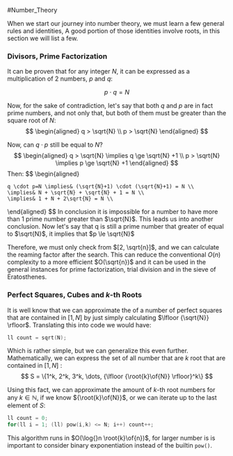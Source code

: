 #Number_Theory

When we start our journey into number theory, we must learn a few general rules and identities, A good portion of those identities involve roots, in this section we will list a few.

### Divisors, Prime Factorization

It can be proven that for any integer $N$, it can be expressed as a multiplication of 2 numbers, $p$ and $q$:

$$p \cdot q = N$$

Now, for the sake of contradiction, let's say that both $q$ and $p$ are in fact prime numbers, and not only that, but both of them must be greater than the square root of $N$:
$$
\begin{aligned}
q > \sqrt{N} \\ p > \sqrt{N}
\end{aligned}
$$

Now, can $q \cdot p$ still be equal to $N$?
$$
\begin{aligned}
	q > \sqrt{N} \implies q \ge \sqrt{N} +1 \\ 
	p > \sqrt{N} \implies p \ge \sqrt{N} +1 
\end{aligned}	
$$
Then:
$$
\begin{aligned}
		
	q \cdot p=N \implies& (\sqrt{N}+1) \cdot (\sqrt{N}+1) = N \\ 
	\implies& N + \sqrt{N} + \sqrt{N} + 1 = N \\
	\implies& 1 + N + 2\sqrt{N} = N \\
	
\end{aligned}
$$
In conclusion it is impossible for a number to have more than 1 prime number greater than $\sqrt{N}$. This leads us into another conclusion. Now let's say that q is still  a prime number that greater of equal  to $\sqrt{N}$, it implies that $p \le \sqrt{N}$

Therefore, we must only check from $[2, \sqrt{n}]$, and we can calculate the reaming factor after the search. This can reduce the conventional $O(n)$ complexity to a more efficient $O(\sqrt{n})$ and it can be used in the general instances for prime factorization, trial division and in the sieve of Eratosthenes.


### Perfect Squares, Cubes and $k$-th Roots

It is well know that we can approximate the of a number of perfect squares that are contained in  $[1,N]$ by just simply calculating  $\lfloor {\sqrt{N}} \rfloor$.  Translating this into code we would have:

```cpp
ll count = sqrt(N);
```

Which is rather simple, but we can generalize this even further. Mathematically, we can  express  the set of all number that are $k$ root that are contained in $[1,N]$ :
$$
	S = \{1^k, 2^k, 3^k, \dots, {\lfloor {\root{k}\of{N}} \rfloor}^k\}
$$

Using this fact, we can approximate the amount of $k$-th root numbers for any $k \in  \mathbb{N}$, if we know ${\root{k}\of{N}}$, or we can iterate up to the last element of $S$:

```cpp
ll count = 0;
for(ll i = 1; (ll) pow(i,k) <= N; i++) count++;
```
This algorithm runs in $O(\log{}n \root{k}\of{n})$, for larger number is is important to consider binary exponentiation instead of the builtin `pow()`.